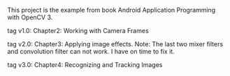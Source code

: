 This project is the example from book Android Application Programming with OpenCV 3.

tag v1.0: Chapter2: Working with Camera Frames

tag v2.0: Chapter3: Applying image effects. 
Note: The last two mixer filters and convolution filter can not work. I have on time to fix it.

tag v3.0: Chapter4: Recognizing and Tracking Images



